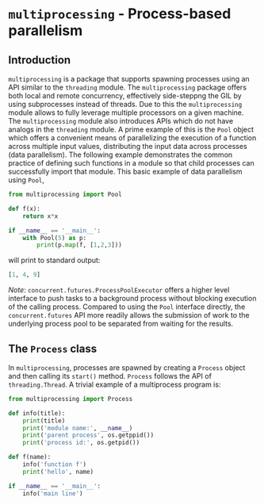# `multiprocessing` - Process-based parallelism

## Introduction

`multiprocessing` is a package that supports spawning processes using an API similar to the `threading` module. The `multiprocessing` package offers both local and remote concurrency, effectively side-steppng the GIL by using subprocesses instead of threads. Due to this the `multiprocessing` module allows to fully leverage multiple processors on a given machine. The `multiprocessing` module also introduces APIs which do not have analogs in the `threading` module. A prime example of
this is the `Pool` object which offers a convenient means of parallelizing the execution of a function across multiple input values, distributing the input data across processes (data parallelism). The following example demonstrates the common practice of defining such functions in a module so that child processes can successfully import that module. This basic example of data parallelism using `Pool`,

```python
from multiprocessing import Pool

def f(x):
    return x*x

if __name__ == '__main__':
    with Pool(5) as p:
        print(p.map(f, [1,2,3]))
```
will print to standard output:

```python
[1, 4, 9]
```

_Note_: `concurrent.futures.ProcessPoolExecutor` offers a higher level interface to push tasks to a background process without blocking execution of the calling process. Compared to using the `Pool` interface directly, the `concurrent.futures` API more readily allows the submission of work to the underlying process pool to be separated from waiting for the results. 

## The `Process` class

In `multiprocessing`, processes are spawned by creating a `Process` object and then calling its `start()` method. `Process` follows the API of `threading.Thread`. A trivial example of a multiprocess program is:

```python
from multiprocessing import Process

def info(title):
    print(title)
    print('module name:', __name__)
    print('parent process', os.getppid())
    print('process id:', os.getpid())

def f(name):
    info('function f')
    print('hello', name)

if __name__ == '__main__':
    info('main line')

```


